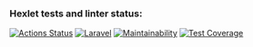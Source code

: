 ### Hexlet tests and linter status:
[![Actions Status](https://github.com/paparrot/php-project-lvl3/workflows/hexlet-check/badge.svg)](https://github.com/paparrot/php-project-lvl3/actions)
[![Laravel](https://github.com/paparrot/php-project-lvl3/actions/workflows/laravel.yml/badge.svg)](https://github.com/paparrot/php-project-lvl3/actions/workflows/laravel.yml)
[![Maintainability](https://api.codeclimate.com/v1/badges/8495b700c3c406fd5b3c/maintainability)](https://codeclimate.com/github/paparrot/php-project-lvl3/maintainability)
[![Test Coverage](https://api.codeclimate.com/v1/badges/8495b700c3c406fd5b3c/test_coverage)](https://codeclimate.com/github/paparrot/php-project-lvl3/test_coverage)
